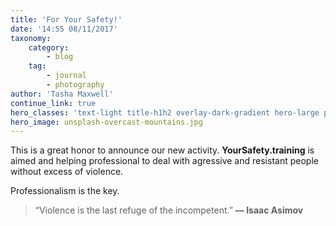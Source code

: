 ```yaml
---
title: 'For Your Safety!'
date: '14:55 08/11/2017'
taxonomy:
    category:
        - blog
    tag:
        - journal
        - photography
author: 'Tasha Maxwell'
continue_link: true
hero_classes: 'text-light title-h1h2 overlay-dark-gradient hero-large parallax'
hero_image: unsplash-overcast-mountains.jpg
---
```


This is a great honor to announce our new activity.
**YourSafety.training** is aimed and helping professional to deal with agressive and resistant people without excess of violence.

Professionalism is the key.

> “Violence is the last refuge of the incompetent.” **— Isaac Asimov**

